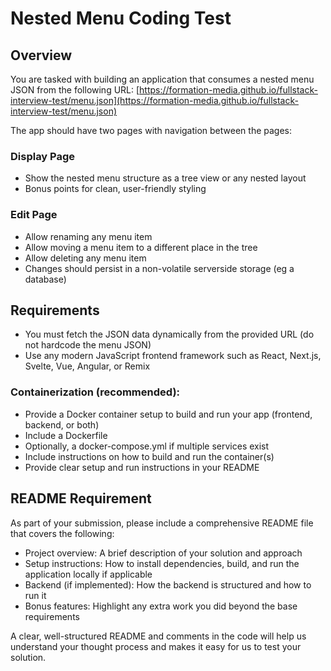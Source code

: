 # Nested Menu Coding Test

## Overview
You are tasked with building an application that consumes a nested menu JSON from the following URL:
[https://formation-media.github.io/fullstack-interview-test/menu.json](https://formation-media.github.io/fullstack-interview-test/menu.json)

The app should have two pages with navigation between the pages:

### Display Page
- Show the nested menu structure as a tree view or any nested layout
- Bonus points for clean, user-friendly styling

### Edit Page
- Allow renaming any menu item
- Allow moving a menu item to a different place in the tree
- Allow deleting any menu item
- Changes should persist in a non-volatile serverside storage (eg a database)

## Requirements
- You must fetch the JSON data dynamically from the provided URL (do not hardcode the menu JSON)
- Use any modern JavaScript frontend framework such as React, Next.js, Svelte, Vue, Angular, or Remix

### Containerization (recommended):
- Provide a Docker container setup to build and run your app (frontend, backend, or both)
- Include a Dockerfile
- Optionally, a docker-compose.yml if multiple services exist
- Include instructions on how to build and run the container(s)
- Provide clear setup and run instructions in your README

## README Requirement
As part of your submission, please include a comprehensive README file that covers the following:

- Project overview: A brief description of your solution and approach
- Setup instructions: How to install dependencies, build, and run the application locally if applicable
- Backend (if implemented): How the backend is structured and how to run it
- Bonus features: Highlight any extra work you did beyond the base requirements

A clear, well-structured README and comments in the code will help us understand your thought process and makes it easy for us to test your solution.
